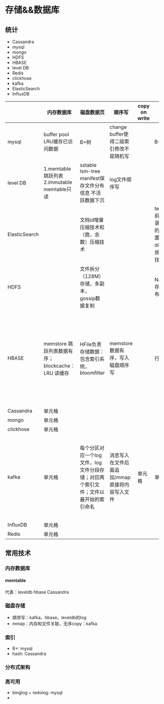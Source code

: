 # 存储&&数据库

## 统计
- Cassandra
- mysql
- mongo
- HDFS
- HBASE
- level DB
- Redis
- clickhose
- kafka
- ElasticSearch
- InfluxDB

|       | 内存数据库 |  磁盘数据页  | 顺序写  | copy on write |索引|锁|高可用|分布一致性|
|  ---- |  ----  | ----  | ----  | ----  | ----  | ----  | ----  | ----  | 
| mysql | buffer pool LRU缓存已访问数据| B+树 | change buffer使得二级索引修改不是随机写| | B+| 行锁，表锁，意向锁、间隙索| binlog/redo log|隔离级别|
| level DB | 1.memtable跳跃列表 2.immutable memtable只读 | sstable lsm-tree manifest保存文件分布信息 不活跃数据下沉| log文件顺序写| | | |通过log文件记录操作用于恢复| ||
| ElasticSearch  |  | 文档id增量压缩技术和（商，余数）压缩技术 | | | term index 前缀树，记录关键字典的起始位置，term dict关键字排序二分查找||||
| HDFS  |   | 文件拆分（128M）存储，多副本，gossip数据复制|||NameNode 存储文件分布信息||||
| HBASE  | memstore 跳跃列表数据有序；blockcache：LRU 读缓存 | HFile负责存储数据：包含索引系统，bloomfilter| memstore数据有序，写入磁盘顺序写||行锁|分布在每个region的WAL日志，用于崩溃恢复；数据文件使用HDFS，有多个副本|事务的强一致性：通过锁和MVCC实现并发控制；行锁和两阶段提交协议（获取所有行锁才写入）；|
| Cassandra  | 单元格 |
| mongo  | 单元格 |
| clickhose  | 单元格 |
| kafka  | 单元格 |每个分区对应一个log文件，log文件分段存储；对应两个索引文件；文件以最开始的索引命名 |消息写入在文件后面追加/mmap直接将内容写入文件 |单元格 |单元格 |单元格 | 分区可以对topic水平扩展，存储不同的消息，因此多个分区消费是无序的；key定期压缩保留最新key;日志多副本 | leader副本响应请求；维护已同步副本；follwer定期从leader获取日志 |
| InfluxDB  | 单元格 |
| Redis  | 单元格 |
## 常用技术
### 内存数据库
#### memtable 
代表：leveldb hbase Cassandra

### 磁盘存储
- 顺序写：kafka，hbase，leveldb的log
- mmap：内存和文件关联，无序copy：kafka
### 索引
- B+: mysql
- hash: Cassandra
### 分布式架构

### 高可用
- binglog + redolog: mysql
- 
